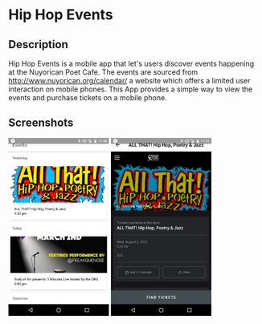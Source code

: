 # Hip Hop Events

## Description
Hip Hop Events is a mobile app that let's users discover events happening at the Nuyorican Poet Cafe. The events are sourced from http://www.nuyorican.org/calendar/ a website which offers a limited user interaction on mobile phones. This App provides a simple way to view the events and purchase tickets on a mobile phone.


## Screenshots

<img src="images/main_page.png" width="200">

<img src="images/event_page.png" width="200">

